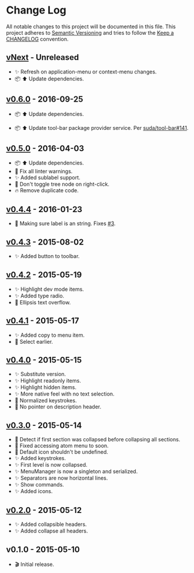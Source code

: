 # Change Log

All notable changes to this project will be documented in this file.
This project adheres to [Semantic Versioning](http://semver.org/) and
tries to follow the [Keep a CHANGELOG](http://keepachangelog.com) convention.

## [vNext](https://github.com/jerone/menu-manager/compare/v0.6.0...master) - Unreleased

*   :sparkles: Refresh on application-menu or context-menu changes.
*   :package: :arrow_up: Update dependencies.

## [v0.6.0](https://github.com/jerone/menu-manager/compare/v0.5.0...v0.6.0) - 2016-09-25

*   :package: :arrow_up: Update dependencies.

*   :package: :arrow_up: Update tool-bar package provider service.
Per [suda/tool-bar#141][].

## [v0.5.0](https://github.com/jerone/menu-manager/compare/v0.4.4...v0.5.0) - 2016-04-03

*   :package: :arrow_up: Update dependencies.
*   :shirt: Fix all linter warnings.
*   :sparkles: Added sublabel support.
*   :bug: Don't toggle tree node on right-click.
*   :fire: Remove duplicate code.

## [v0.4.4](https://github.com/jerone/menu-manager/compare/v0.4.3...v0.4.4) - 2016-01-23

*   :bug: Making sure label is an string. Fixes [#3][].

## [v0.4.3](https://github.com/jerone/menu-manager/compare/v0.4.2...v0.4.3) - 2015-08-02

*   :sparkles: Added button to toolbar.

## [v0.4.2](https://github.com/jerone/menu-manager/compare/v0.4.1...v0.4.2) - 2015-05-19

*   :sparkles: Highlight dev mode items.
*   :sparkles: Added type radio.
*   :art: Ellipsis text overflow.

## [v0.4.1](https://github.com/jerone/menu-manager/compare/v0.4.0...v0.4.1) - 2015-05-17

*   :sparkles: Added copy to menu item.
*   :bug: Select earlier.

## [v0.4.0](https://github.com/jerone/menu-manager/compare/v0.3.0...v0.4.0) - 2015-05-15

*   :sparkles: Substitute version.
*   :sparkles: Highlight readonly items.
*   :sparkles: Highlight hidden items.
*   :sparkles: More native feel with no text selection.
*   :art: Normalized keystrokes.
*   :art: No pointer on description header.

## [v0.3.0](https://github.com/jerone/menu-manager/compare/v0.2.0...v0.3.0) - 2015-05-14

*   :bug: Detect if first section was collapsed before collapsing all sections.
*   :bug: Fixed accessing atom menu to soon.
*   :bug: Default icon shouldn't be undefined.
*   :sparkles: Added keystrokes.
*   :sparkles: First level is now collapsed.
*   :sparkles: MenuManager is now a singleton and serialized.
*   :sparkles: Separators are now horizontal lines.
*   :sparkles: Show commands.
*   :sparkles: Added icons.

## [v0.2.0](https://github.com/jerone/menu-manager/compare/v0.1.0...v0.2.0) - 2015-05-12

*   :sparkles: Added collapsible headers.
*   :sparkles: Added collapse all headers.

## v0.1.0 - 2015-05-10

*   :clapper: Initial release.

[suda/tool-bar#141]: https://github.com/jerone/menu-manager/issues/141
[#3]: https://github.com/jerone/menu-manager/issues/3
